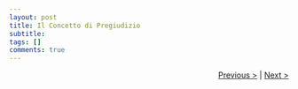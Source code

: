 ```yaml
---
layout: post
title: Il Concetto di Pregiudizio
subtitle:
tags: []
comments: true
---
```




<p style="text-align:right">
<a href="https://velitch.github.io/velitch/pages/Projects/">Previous ></a>
|
<a href="https://velitch.github.io/velitch/pages/Projects/">Next ></a>
</p>

